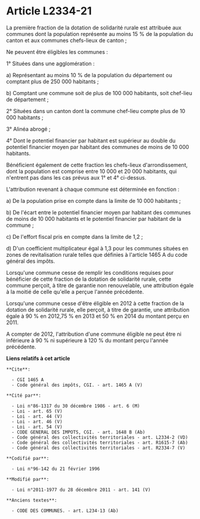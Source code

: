 # Article L2334-21

La première fraction de la dotation de solidarité rurale est attribuée aux communes dont la population représente au moins 15
% de la population du canton et aux communes chefs-lieux de canton ; 

Ne peuvent être éligibles les communes : 

1° Situées dans une agglomération : 

a) Représentant au moins 10 % de la population du département ou comptant plus de 250 000 habitants ; 

b) Comptant une commune soit de plus de 100 000 habitants, soit chef-lieu de département ; 

2° Situées dans un canton dont la commune chef-lieu compte plus de 10 000 habitants ; 

3° Alinéa abrogé ; 

4° Dont le potentiel financier par habitant est supérieur au double du potentiel financier moyen par habitant des communes de
moins de 10 000 habitants. 

Bénéficient également de cette fraction les chefs-lieux d'arrondissement, dont la population est comprise entre 10 000 et 20
000 habitants, qui n'entrent pas dans les cas prévus aux 1° et 4° ci-dessus. 

L'attribution revenant à chaque commune est déterminée en fonction : 

a) De la population prise en compte dans la limite de 10 000 habitants ; 

b) De l'écart entre le potentiel financier moyen par habitant des communes de moins de 10 000 habitants et le potentiel
financier par habitant de la commune ; 

c) De l'effort fiscal pris en compte dans la limite de 1,2 ; 

d) D'un coefficient multiplicateur égal à 1,3 pour les communes situées en zones de revitalisation rurale telles que définies
à l'article 1465 A du code général des impôts.

Lorsqu'une commune cesse de remplir les conditions requises pour bénéficier de cette fraction de la dotation de solidarité
rurale, cette commune perçoit, à titre de garantie non renouvelable, une attribution égale à la moitié de celle qu'elle a
perçue l'année précédente. 

Lorsqu'une commune cesse d'être éligible en 2012 à cette fraction de la dotation de solidarité rurale, elle perçoit, à titre
de garantie, une attribution égale à 90 % en 2012,75 % en 2013 et 50 % en 2014 du montant perçu en 2011. 

A compter de 2012, l'attribution d'une commune éligible ne peut être ni inférieure à 90 % ni supérieure à 120 % du montant
perçu l'année précédente.

**Liens relatifs à cet article**

	**Cite**:

	  - CGI 1465 A
	  - Code général des impôts, CGI. - art. 1465 A (V)

	**Cité par**:

	  - Loi n°86-1317 du 30 décembre 1986 - art. 6 (M)
	  - Loi - art. 65 (V)
	  - Loi - art. 44 (V)
	  - Loi - art. 46 (V)
	  - Loi - art. 54 (V)
	  - CODE GENERAL DES IMPOTS, CGI. - art. 1648 B (Ab)
	  - Code général des collectivités territoriales - art. L2334-2 (VD)
	  - Code général des collectivités territoriales - art. R1615-7 (Ab)
	  - Code général des collectivités territoriales - art. R2334-7 (V)

	**Codifié par**:

	  - Loi n°96-142 du 21 février 1996

	**Modifié par**:

	  - Loi n°2011-1977 du 28 décembre 2011 - art. 141 (V)

	**Anciens textes**:

	  - CODE DES COMMUNES. - art. L234-13 (Ab)
